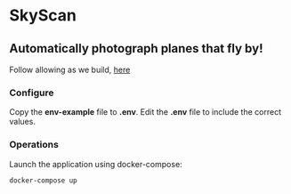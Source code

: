 # SkyScan
Automatically photograph planes that fly by!
-----
Follow allowing as we build, [here](https://iqtlabs.github.io/SkyScan/)


### Configure
Copy the **env-example** file to **.env**. Edit the **.env** file to include the correct values.

### Operations
Launch the application using docker-compose: 
```bash
docker-compose up
```